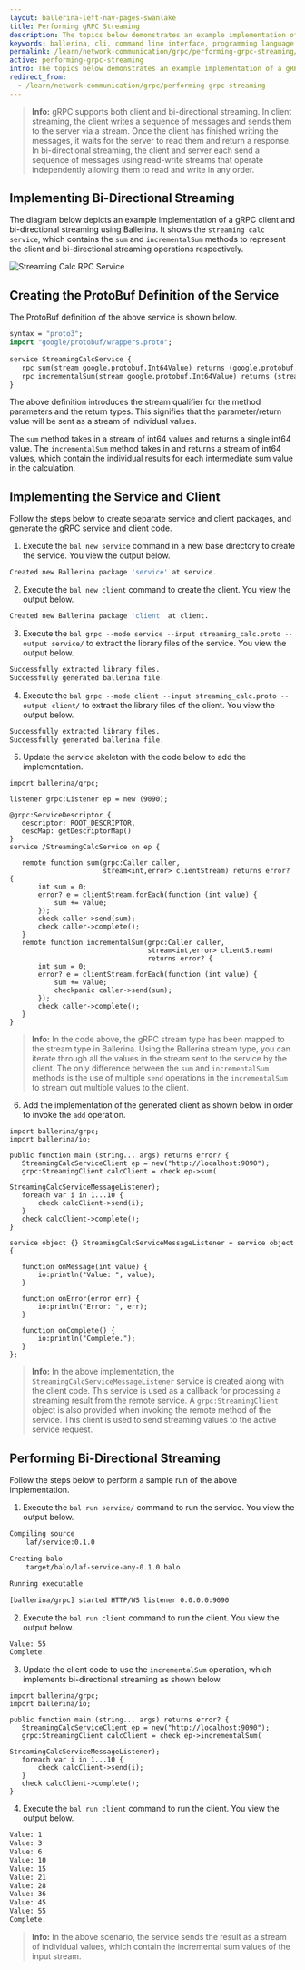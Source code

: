 ```yaml
---
layout: ballerina-left-nav-pages-swanlake
title: Performing gRPC Streaming
description: The topics below demonstrates an example implementation of a gRPC client and bi-directional streaming using Ballerina.
keywords: ballerina, cli, command line interface, programming language
permalink: /learn/network-communication/grpc/performing-grpc-streaming/
active: performing-grpc-streaming
intro: The topics below demonstrates an example implementation of a gRPC client and bi-directional streaming using Ballerina.
redirect_from:
  - /learn/network-communication/grpc/performing-grpc-streaming
---
```


>**Info:** gRPC supports both client and bi-directional streaming. In client streaming, the client writes a sequence of messages and sends them to the server via a stream. Once the client has finished writing the messages, it waits for the server to read them and return a response. In bi-directional streaming, the client and server each send a sequence of messages using read-write streams that operate independently allowing them to read and write in any order.


## Implementing Bi-Directional Streaming

The diagram below depicts an example implementation of a gRPC client and bi-directional streaming using Ballerina. It shows the `streaming calc service`, which contains the `sum` and `incrementalSum` methods to represent the client and bi-directional streaming operations respectively. 

![Streaming Calc RPC Service](/learn/images/grpc-streaming-service.png)


## Creating the ProtoBuf Definition of the Service

The ProtoBuf definition of the above service is shown below.

```proto
syntax = "proto3";
import "google/protobuf/wrappers.proto";
 
service StreamingCalcService {
   rpc sum(stream google.protobuf.Int64Value) returns (google.protobuf.Int64Value);
   rpc incrementalSum(stream google.protobuf.Int64Value) returns (stream google.protobuf.Int64Value);
}
```

The above definition introduces the stream qualifier for the method parameters and the return types. This signifies that the parameter/return value will be sent as a stream of individual values. 

The `sum` method takes in a stream of int64 values and returns a single int64 value. The `incrementalSum` method takes in and returns a stream of int64 values, which contain the individual results for each intermediate sum value in the calculation. 

## Implementing the Service and Client

Follow the steps below to create separate service and client packages, and generate the gRPC service and client code. 

1. Execute the `bal new service` command in a new base directory to create the service. You view the output below.

```bash
Created new Ballerina package 'service' at service.
```

2. Execute the `bal new client` command to create the client. You view the output below.

```bash
Created new Ballerina package 'client' at client.
```

3. Execute the `bal grpc --mode service --input streaming_calc.proto --output service/` to extract the library files of the service. You view the output below.

```bash
Successfully extracted library files.
Successfully generated ballerina file.
```

4. Execute the `bal grpc --mode client --input streaming_calc.proto --output client/` to extract the library files of the client. You view the output below.

```bash
Successfully extracted library files.
Successfully generated ballerina file.
```

5. Update the service skeleton with the code below to add the implementation. 

```bal
import ballerina/grpc;
 
listener grpc:Listener ep = new (9090);
 
@grpc:ServiceDescriptor {
   descriptor: ROOT_DESCRIPTOR,
   descMap: getDescriptorMap()
}
service /StreamingCalcService on ep {
 
   remote function sum(grpc:Caller caller,
                       stream<int,error> clientStream) returns error? {
       int sum = 0;
       error? e = clientStream.forEach(function (int value) {
           sum += value;
       });
       check caller->send(sum);
       check caller->complete();
   }
   remote function incrementalSum(grpc:Caller caller,
                                  stream<int,error> clientStream)
                                  returns error? {
       int sum = 0;
       error? e = clientStream.forEach(function (int value) {
           sum += value;
           checkpanic caller->send(sum);
       });
       check caller->complete();
   }
}
```

>**Info:** In the code above, the gRPC stream type has been mapped to the stream type in Ballerina. Using the Ballerina stream type, you can iterate through all the values in the stream sent to the service by the client. The only difference between the `sum` and `incrementalSum` methods is the use of multiple `send` operations in the `incrementalSum` to stream out multiple values to the client.

6. Add the implementation of the generated client as shown below in order to invoke the `add` operation. 

```ballerina
import ballerina/grpc;
import ballerina/io;
 
public function main (string... args) returns error? {
   StreamingCalcServiceClient ep = new("http://localhost:9090");
   grpc:StreamingClient calcClient = check ep->sum(
                                     StreamingCalcServiceMessageListener);
   foreach var i in 1...10 {
       check calcClient->send(i);
   }
   check calcClient->complete();
}
 
service object {} StreamingCalcServiceMessageListener = service object {
 
   function onMessage(int value) {
       io:println("Value: ", value);
   }
 
   function onError(error err) {
       io:println("Error: ", err);
   }
 
   function onComplete() {
       io:println("Complete.");
   }
};
```

>**Info:** In the above implementation, the `StreamingCalcServiceMessageListener` service is created along with the client code. This service is used as a callback for processing a streaming result from the remote service. A `grpc:StreamingClient` object is also provided when invoking the remote method of the service. This client is used to send streaming values to the active service request.

## Performing Bi-Directional Streaming

Follow the steps below to perform a sample run of the above implementation.

1. Execute the `bal run service/` command to run the service. You view the output below.

```bash
Compiling source
    laf/service:0.1.0

Creating balo
    target/balo/laf-service-any-0.1.0.balo

Running executable

[ballerina/grpc] started HTTP/WS listener 0.0.0.0:9090
```

2. Execute the `bal run client` command to run the client. You view the output below.

```bash
Value: 55
Complete.
```

3. Update the client code to use the `incrementalSum` operation, which implements bi-directional streaming as shown below. 

```ballerina
import ballerina/grpc;
import ballerina/io;
 
public function main (string... args) returns error? {
   StreamingCalcServiceClient ep = new("http://localhost:9090");
   grpc:StreamingClient calcClient = check ep->incrementalSum(
                                     StreamingCalcServiceMessageListener);
   foreach var i in 1...10 {
       check calcClient->send(i);
   }
   check calcClient->complete();
}
```

4. Execute the `bal run client` command to run the client. You view the output below.

```bash
Value: 1
Value: 3
Value: 6
Value: 10
Value: 15
Value: 21
Value: 28
Value: 36
Value: 45
Value: 55
Complete.
```

>**Info:** In the above scenario, the service sends the result as a stream of individual values, which contain the incremental sum values of the input stream. 

<style> #tree-expand-all, #tree-collapse-all, .cTocElements {display:none;} .cGitButtonContainer {padding-left: 40px;} </style>